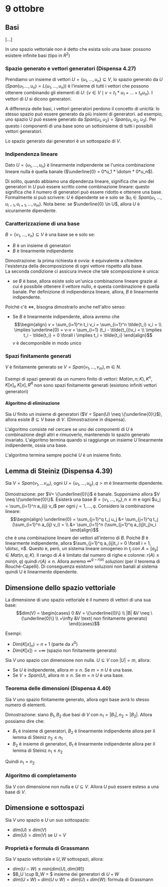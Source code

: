 # 9 ottobre

## Basi
[...]

In uno spazio vettoriale non è detto che esista solo una base: possono esistere
infinite basi (tipo in $R^2$)

### Spazio generato e vettori generatori (Dispensa 4.27)
Prendiamo un insieme di vettori $U = \{u_1, \dotsc, u_n \} \subseteq V$, lo
spazio generato da $U$ ($Span(u_1. \dotsc, u_n) = L(u_1, \dotsc, u_n)$) è
l'insieme di tutti i vettori che possono ottenere combinando gli elementi
di $U$: $\{v \in V \mid v = t_1 * u_1 + \ldots + t_n u_n \}$. I vettori di $U$
si dicono generatori.

A differenza delle basi, i vettori generatori perdono il concetto di unicità:
lo stesso spazio può essere generato da più insiemi di generatori. ad esempio, 
uno spazio U può essere generato da $Span(u_1, u_2) = Span(u_1, u_2, u_3)$. 
Per questo i componenti di una base sono un sottoinsieme di tutti i possibili 
vettori generatori.

Lo spazio generato dai generatori è un sottospazio di $V$.

### Indipendenza lineare
Dato $U = \{u_1, \dotsc, u_n\}$ è linearmente indipendente se l'unica combinazione
lineare nulla è quella banale ($\underline{0} = 0*u_1 * \dotsm * 0*u_n$).

Di solito, quando abbiamo una dipendenza lineare, significa che uno dei generatori
in $U$ può essere scritto come combinazione lineare: questo significa che il numero
di generatori può essere ridotto e ottenere una base. Formalmente si può scrivere:
$U$ è dipendente se e solo se $\exists u_i \in Span(u_1, \dotsc, u_{i-1}, u_{i+1}, \dotsc, u_m)$.
Nota bene: se $\underline{0} \in U$, allora $U$ è sicuramente dipendente.

### Caratterizzazione di una base
$B = \{v_1, \dotsc, v_n\} \subseteq V$ è una base se e solo se:

- $B$ è un insieme di generatori
- $B$ è linearmente indipendente

Dimostrazione: la prima richiesta è ovvia: è equivalente a chiedere l'esistenza 
della decomposizione di ogni vettore rispetto alla base.  
La seconda condizione ci assicura invece che tale scomposizione è unica: 

- se $B$ è base, allora esiste solo un'unica combinazione lineare grazie al cui è 
    possibile ottenere il vettore nullo, e questa combinazione è quella banale. Per 
    definizione di indipendenza lineare, allora, $B$ è linearmente indipendente.

Poiché c'è $\iff$, bisogna dimostrarlo anche nell'altro senso: 

- Se $B$ è linearmente indipendente, allora avremo che
    $$\begin{align}
        v = \sum_{i=1}^n t_i v_i = \sum_{i=1}^n \tilde{t_i} v_i = \\
        \implies \underline{0} = v-v = \sum_{i=1} (t_i - \tilde{t_i})v_i = \\
        \implies t_i - \tilde{t_i} = 0 \forall i \implies t_i = \tilde{t_i}
    \end{align}$$
    $v$ è decomponibile in modo unico

### Spazi finitamente generati
$V$ è finitamente generato se $V = Span(v_1, \dotsc, v_m), m \in N$.

Esempi di spazi generati da un numero finito di vettori: $Mat(m,n;K), K^n, K[x]_n$
$K[x], R^R$ non sono spazi finitamente generati (esistono infiniti vettori generatori)

#### Algoritmo di eliminazione
Sia $U$ finito un insieme di generatori ($V = Span(U) \neq \{\underline{0}\}$),
allora esiste $B \subseteq V$ base di $V$. (Dimostrazione in dispensa).

L'algoritmo consiste nel cercare se uno dei componenti di $U$ è combinazione 
degli altri e rimuoverlo, mantenendo lo spazio generato invariato. L'algoritmo
termina quando si raggiunge un insieme $U$ linearmente indipendente, ossia
una base.

L'algoritmo termina sempre poiché $U$ è un insieme finito.

## Lemma di Steiniz (Dispensa 4.39)
Sia $V = Span(v_1, \dotsc v_m)$, ogni $U = \{u_1, \dotsc, u_q\}, q > m$ è
linearmente dipendente.

Dimostrazione: per $V= \{\underline{0}\}$ è banale. Supponiamo allora 
$V \neq \{\underline{0}\}$. Esisterà una base $B = \{v_1, \dotsc, v_n\}, n \leq m$
e ogni $u_j = \sum_{i=1}^n a_{ij} v_i$ per ogni $j = 1, \dotsc, q$. Considero
la combinazione lineare:
$$\begin{align}
    \underline{0} = \sum_{j=1}^q t_j u_j &= \sum_{j=1}^q t_j (\sum_{i=1}^n a_{ij} v_i) = \\
    &= \sum_{i=1}^n (\sum_{j=1}^q a_{ij}t_j)v_i
\end{align}$$
che è una combinazione lineare dei vettori all'interno di $B$. Poichè $B$ è linearmente
indipendente, allora $\sum_{j=1}^q a_{ij}t_i = 0 \forall i = 1, \dotsc, n$. Questo è,
però, un sistema lineare omogeneo in $t_j$ con $A = [a_{ij}] \in Mat(n,q;K)$.
Il rango di $A$ è limitato dal numero di righe e colonne: $r(A) \leq min(n,q)$
quindi $r(A) \leq n$. Allora avremo $\infty^{q-r(a)}$ soluzioni (per il teorema di 
Rouchè-Capelli). Di conseguenza esistono soluzioni non banali al sistema quindi
U è linearmente dipendente.

## Dimensione dello spazio vettoriale
La dimensione di uno spazio vettoriale è il numero di vettori di una sua base:
$$dim(V) = \begin{cases}
    0 &V = \{\underline{0}\} \\
    |B| &V \neq \{\underline{0}\} \\
    +\infty &V \text{ non finitamente generato}
\end{cases}$$

Esempi: 

- $Dim(K[x]_n) = n+1$ (parte da $x^0$)
- $Dim(K[x]) = +\infty$ (spazio non finitamente generato)

Sia $V$ uno spazio con dimensione non nulla. $U \subseteq V$ con $|U| = m$, 
allora:

- Se $U$ è indipendente, allora $m \leq n$. Se $m=n$ $U$ è una base.
- Se $V = Span(U)$, allora $m \geq n$. Se $m=n$ $U$ è una base.

### Teorema delle dimensioni (Dispensa 4.40)
Sia $V$ uno spazio finitamente generato, allora ogni base avrà lo stesso numero
di elementi.

Dimostrazione: siano $B_1, B_2$ due basi di $V$ con $n_1 = |B_1|, n_2 = |B_2|$.
Allora possiamo dire che:

- $B_1$ è insieme di generatori, $B_2$ è linearmente indipendente allora per il
    lemma di Steiniz $n_2 \leq n_1$
- $B_2$ è insieme di generatori, $B_1$ è linearmente indipendente allora per il
    lemma di Steiniz $n_1 \leq n_2$

Quindi $n_1 = n_2$

### Algoritmo di completamento
Sia V con dimensione non nulla e $U \subseteq V$. Allora $U$ può essere esteso
a una base di $V$.

## Dimensione e sottospazi
Sia $V$ uno spazio e $U$ un suo sottospazio:

- $dim(U) \leq dim(V)$
- $dim(U) = dim(V)$ se $U=V$

### Proprietà e formula di Grassmann
Sia $V$ spazio vettoriale e $U, W$ sottospazi, allora:

- $dim(U \cap W) \leq min(dim(U), dim(W))$
- $B_U \cup B_W = $ insieme dei generatori di $U+W$
- $dim(U + W) + dim(U \cup W) = dim(U) + dim(W)$: formula di Grassmann


